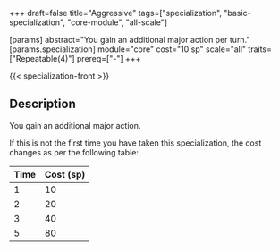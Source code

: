 +++
draft=false
title="Aggressive"
tags=["specialization", "basic-specialization", "core-module", "all-scale"]

[params]
  abstract="You gain an additional major action per turn."
  [params.specialization]
    module="core"
    cost="10 sp"
    scale="all"
    traits=["Repeatable(4)"]
    prereq=["-"]
+++

{{< specialization-front >}}

## Description

You gain an additional major action.

If this is not the first time you have taken this specialization,
the cost changes as per the following table:

| Time | Cost (sp) |
| ---- | --------- |
| 1    | 10        |
| 2    | 20        |
| 3    | 40        |
| 5    | 80        |

